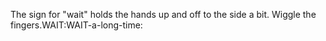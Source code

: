 The sign for "wait" holds the hands up and off to the side a 
	bit. Wiggle the fingers.WAIT:WAIT-a-long-time: